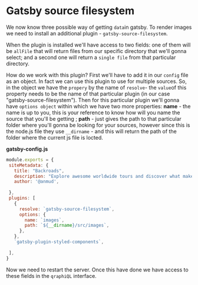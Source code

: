 # Gatsby source filesystem

 We now know three possible way of getting `data`in gatsby. To render images we need to install an additional plugin - `gatsby-source-filesystem`.

 When the plugin is installed we'll have access to two fields: one of them will be  `allFile` that will return files from our specific directory that we'll gonna select; and a second one will return a `single file` from that particular directory. 

 How do we work with this plugin? First we'll have to add it in our `config` file as an object. In fact we can use this plugin to use for multiple sources. So, in the object we have the `propery` by the name of `resolve`- the `value`of this property needs to be the name of that particular plugin (in our case "gatsby-source-filesystem").  Then for this particular plugin we'll gonna have `options object` within which we have two more properties: **name** - the name is up to you, this is your reference to know how will you name the source that you'll be getting ; **path** - just gives the path to that particular folder where you'll gonna be looking for your sources, however since this is the node.js file they use `__dirname` - and this will return the path of the folder where the current js file is locted. 

**gatsby-config.js**

 ```jsx
 module.exports = {
  siteMetadata: {
    title: "Backroads",
    description: "Explore awesome worldwide tours and discover what makes each of them unique. Forget your daily routine & say yes to adventure",
    author: '@anmud',
  
  },
  plugins: [
    {
      resolve: `gatsby-source-filesystem`,
      options: {
        name: `images`,
        path: `${__dirname}/src/images`,
      },
    },
    `gatsby-plugin-styled-components`,
      
  ],
}
```

Now we need to restart the server. Once this have done we have access to these fields in the `qraphiQL` interface. 
